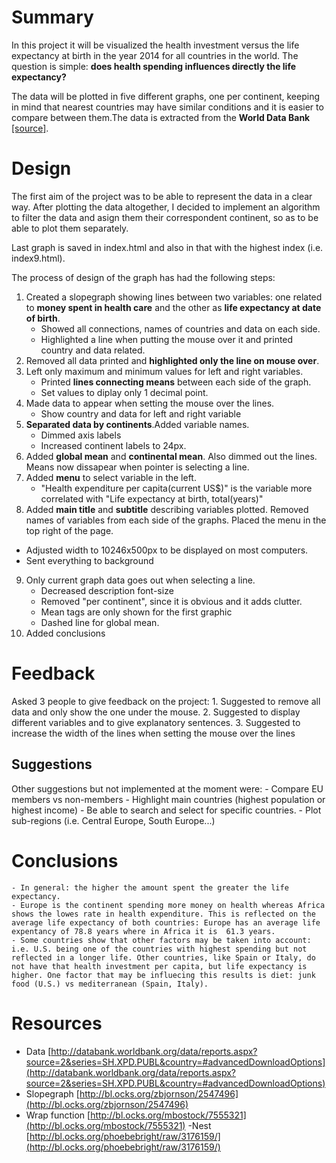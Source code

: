 # Summary 
In this project it will be visualized the health investment versus the life expectancy at birth in the year 2014 for all countries in the world. The question is simple: **does health spending influences directly the life expectancy?** 

The data will be plotted in five different graphs, one per continent, keeping in mind that nearest countries may have similar conditions and it is easier to compare between them.The data is extracted from the **World Data Bank** [[source]](http://databank.worldbank.org/data/reports.aspx?source=2&series=SH.XPD.PUBL&country=#advancedDownloadOptions).

<!-- In no more than 4 sentences, briefly introduce your data visualization and add any context that can help readers understand it -->
# Design 
The first aim of the project was to be able to represent the data in a clear way. After plotting the data altogether, I decided to implement an algorithm to filter the data and asign them their correspondent continent, so as to be able to plot them separately.

Last graph is saved in index.html and also in that with the highest index (i.e. index9.html).

The process of design of the graph has had the following steps:

1. Created a slopegraph showing lines between two variables: one related to **money spent in health care** and the other as **life expectancy at date of birth**.
	-	Showed all connections, names of countries and data on each side.
	-	Highlighted a line when putting the mouse over it and printed country and data related.
2. Removed all data printed and **highlighted only the line on mouse over**.
3. Left only maximum and minimum values for left and right variables.
	-  Printed **lines connecting means** between each side of the graph. 
	-  Set values to diplay only 1 decimal point.
4. Made data to appear when setting the mouse over the lines. 
	-	Show country and data for left and right variable
5. **Separated data by continents**.Added variable names.
	- Dimmed axis labels
	- Increased continent labels to 24px.
6. Added **global mean** and **continental mean**. Also dimmed out the lines. Means now dissapear when pointer is selecting a line.
7. Added **menu** to select variable in the left.
	- "Health expenditure per capita(current US$)" is the variable more correlated with "Life expectancy at birth, total(years)"
8. Added **main title** and **subtitle** describing variables plotted. Removed names of variables from each side of the graphs. Placed the menu in the top right of the page.

- Adjusted width to  10246x500px to be displayed on most computers. 
- Sent everything to background

9. Only current graph data goes out when selecting a line.
	- Decreased description font-size
	- Removed "per continent", since it is obvious and it adds clutter.
	- Mean tags are only shown for the first graphic
	- Dashed line for global mean.
10. Added conclusions	

# Feedback
Asked 3 people to give feedback on the project:
	1. Suggested to remove all data and only show the one under the mouse.
	2. Suggested to display different variables and to give explanatory sentences.
	3. Suggested to increase the width of the lines when setting the mouse over the lines

## Suggestions
Other suggestions but not implemented at the moment were:
	- Compare EU members vs non-members
	- Highlight main countries (highest population or highest income)
	- Be able to search and select for specific countries.
	- Plot sub-regions (i.e. Central Europe, South Europe...)

# Conclusions
	- In general: the higher the amount spent the greater the life expectancy.
	- Europe is the continent spending more money on health whereas Africa shows the lowes rate in health expenditure. This is reflected on the average life expectancy of both countries: Europe has an average life expentancy of 78.8 years where in Africa it is  61.3 years.
	- Some countries show that other factors may be taken into account: i.e. U.S. being one of the countries with highest spending but not reflected in a longer life. Other countries, like Spain or Italy, do not have that health investment per capita, but life expectancy is higher. One factor that may be influecing this results is diet: junk food (U.S.) vs mediterranean (Spain, Italy).
	

# Resources
- Data [http://databank.worldbank.org/data/reports.aspx?source=2&series=SH.XPD.PUBL&country=#advancedDownloadOptions](http://databank.worldbank.org/data/reports.aspx?source=2&series=SH.XPD.PUBL&country=#advancedDownloadOptions) 
- Slopegraph [http://bl.ocks.org/zbjornson/2547496](http://bl.ocks.org/zbjornson/2547496)
 - Wrap function [http://bl.ocks.org/mbostock/7555321](http://bl.ocks.org/mbostock/7555321)
-Nest [http://bl.ocks.org/phoebebright/raw/3176159/](http://bl.ocks.org/phoebebright/raw/3176159/)